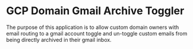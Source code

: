 # GCP Domain Gmail Archive Toggler

The purpose of this application is to allow custom domain owners with email routing to a gmail account toggle and un-toggle custom emails from being directly archived in their gmail inbox.
